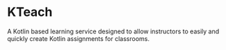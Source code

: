 # KTeach
A Kotlin based learning service designed to allow instructors to easily and quickly create Kotlin assignments for classrooms.
